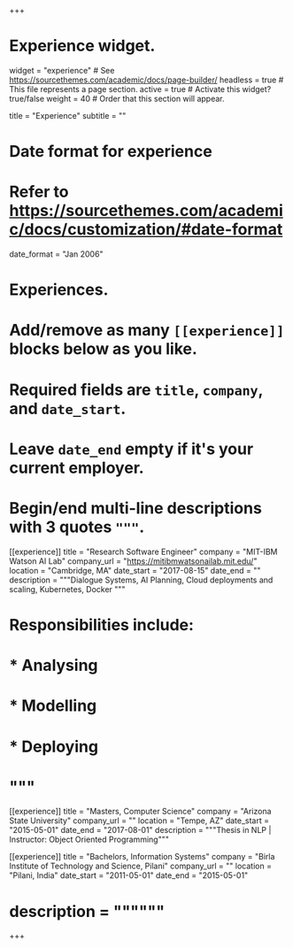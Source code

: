 +++
# Experience widget.
widget = "experience"  # See https://sourcethemes.com/academic/docs/page-builder/
headless = true  # This file represents a page section.
active = true  # Activate this widget? true/false
weight = 40  # Order that this section will appear.

title = "Experience"
subtitle = ""

# Date format for experience
#   Refer to https://sourcethemes.com/academic/docs/customization/#date-format
date_format = "Jan 2006"

# Experiences.
#   Add/remove as many `[[experience]]` blocks below as you like.
#   Required fields are `title`, `company`, and `date_start`.
#   Leave `date_end` empty if it's your current employer.
#   Begin/end multi-line descriptions with 3 quotes `"""`.
[[experience]]
  title = "Research Software Engineer"
  company = "MIT-IBM Watson AI Lab"
  company_url = "https://mitibmwatsonailab.mit.edu/"
  location = "Cambridge, MA"
  date_start = "2017-08-15"
  date_end = ""
  description = """Dialogue Systems, AI Planning, Cloud deployments and scaling, Kubernetes, Docker """
#  Responsibilities include:
#
#  * Analysing
#  * Modelling
#  * Deploying
#  """

[[experience]]
  title = "Masters, Computer Science"
  company = "Arizona State University"
  company_url = ""
  location = "Tempe, AZ"
  date_start = "2015-05-01"
  date_end = "2017-08-01"
  description = """Thesis in NLP | Instructor: Object Oriented Programming"""

[[experience]]
  title = "Bachelors, Information Systems"
  company = "Birla Institute of Technology and Science, Pilani"
  company_url = ""
  location = "Pilani, India"
  date_start = "2011-05-01"
  date_end = "2015-05-01"
#  description = """"""

+++
